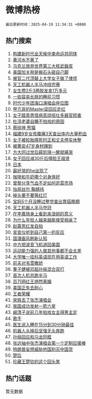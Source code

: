 # 微博热榜

`最后更新时间：2025-04-19 11:34:31 +0800`

## 热门搜索

1. [构建新时代全天候中柬命运共同体](https://m.weibo.cn/search?containerid=100103type%3D1%26t%3D10%26q%3D%23%E6%9E%84%E5%BB%BA%E6%96%B0%E6%97%B6%E4%BB%A3%E5%85%A8%E5%A4%A9%E5%80%99%E4%B8%AD%E6%9F%AC%E5%91%BD%E8%BF%90%E5%85%B1%E5%90%8C%E4%BD%93%23&stream_entry_id=51&isnewpage=1&extparam=seat%3D1%26c_type%3D51%26q%3D%2523%25E6%259E%2584%25E5%25BB%25BA%25E6%2596%25B0%25E6%2597%25B6%25E4%25BB%25A3%25E5%2585%25A8%25E5%25A4%25A9%25E5%2580%2599%25E4%25B8%25AD%25E6%259F%25AC%25E5%2591%25BD%25E8%25BF%2590%25E5%2585%25B1%25E5%2590%258C%25E4%25BD%2593%2523%26stream_entry_id%3D51%26dgr%3D0%26pos%3D0%26filter_type%3Drealtimehot%26cate%3D10103%26display_time%3D1745033669%26pre_seqid%3D174503366993203434406122)
1. [黄河水不黄了](https://m.weibo.cn/search?containerid=100103type%3D1%26t%3D10%26q%3D%E9%BB%84%E6%B2%B3%E6%B0%B4%E4%B8%8D%E9%BB%84%E4%BA%86&stream_entry_id=31&isnewpage=1&extparam=seat%3D1%26realpos%3D1%26stream_entry_id%3D31%26dgr%3D0%26band_rank%3D1%26q%3D%25E9%25BB%2584%25E6%25B2%25B3%25E6%25B0%25B4%25E4%25B8%258D%25E9%25BB%2584%25E4%25BA%2586%26flag%3D2%26filter_type%3Drealtimehot%26c_type%3D31%26pos%3D0%26lcate%3D5001%26cate%3D5001%26display_time%3D1745033669%26pre_seqid%3D174503366993203434406122)
1. [乌克兰放弃世界第三大核武器库](https://m.weibo.cn/search?containerid=100103type%3D1%26t%3D10%26q%3D%23%E4%B9%8C%E5%85%8B%E5%85%B0%E6%94%BE%E5%BC%83%E4%B8%96%E7%95%8C%E7%AC%AC%E4%B8%89%E5%A4%A7%E6%A0%B8%E6%AD%A6%E5%99%A8%E5%BA%93%23&stream_entry_id=31&isnewpage=1&extparam=seat%3D1%26realpos%3D2%26stream_entry_id%3D31%26dgr%3D0%26band_rank%3D2%26q%3D%2523%25E4%25B9%258C%25E5%2585%258B%25E5%2585%25B0%25E6%2594%25BE%25E5%25BC%2583%25E4%25B8%2596%25E7%2595%258C%25E7%25AC%25AC%25E4%25B8%2589%25E5%25A4%25A7%25E6%25A0%25B8%25E6%25AD%25A6%25E5%2599%25A8%25E5%25BA%2593%2523%26flag%3D2%26filter_type%3Drealtimehot%26c_type%3D31%26pos%3D1%26lcate%3D5001%26cate%3D5001%26display_time%3D1745033669%26pre_seqid%3D174503366993203434406122)
1. [美国加关税是搬石头砸自己脚](https://m.weibo.cn/search?containerid=100103type%3D1%26t%3D10%26q%3D%23%E7%BE%8E%E5%9B%BD%E5%8A%A0%E5%85%B3%E7%A8%8E%E6%98%AF%E6%90%AC%E7%9F%B3%E5%A4%B4%E7%A0%B8%E8%87%AA%E5%B7%B1%E8%84%9A%23&stream_entry_id=31&isnewpage=1&extparam=seat%3D1%26realpos%3D3%26stream_entry_id%3D31%26dgr%3D0%26band_rank%3D3%26q%3D%2523%25E7%25BE%258E%25E5%259B%25BD%25E5%258A%25A0%25E5%2585%25B3%25E7%25A8%258E%25E6%2598%25AF%25E6%2590%25AC%25E7%259F%25B3%25E5%25A4%25B4%25E7%25A0%25B8%25E8%2587%25AA%25E5%25B7%25B1%25E8%2584%259A%2523%26flag%3D0%26filter_type%3Drealtimehot%26c_type%3D31%26pos%3D2%26lcate%3D5001%26cate%3D5001%26display_time%3D1745033669%26pre_seqid%3D174503366993203434406122)
1. [被官二代顶替上大学女子做了律师](https://m.weibo.cn/search?containerid=100103type%3D1%26t%3D10%26q%3D%23%E8%A2%AB%E5%AE%98%E4%BA%8C%E4%BB%A3%E9%A1%B6%E6%9B%BF%E4%B8%8A%E5%A4%A7%E5%AD%A6%E5%A5%B3%E5%AD%90%E5%81%9A%E4%BA%86%E5%BE%8B%E5%B8%88%23&stream_entry_id=31&isnewpage=1&extparam=seat%3D1%26realpos%3D4%26stream_entry_id%3D31%26dgr%3D0%26band_rank%3D4%26q%3D%2523%25E8%25A2%25AB%25E5%25AE%2598%25E4%25BA%258C%25E4%25BB%25A3%25E9%25A1%25B6%25E6%259B%25BF%25E4%25B8%258A%25E5%25A4%25A7%25E5%25AD%25A6%25E5%25A5%25B3%25E5%25AD%2590%25E5%2581%259A%25E4%25BA%2586%25E5%25BE%258B%25E5%25B8%2588%2523%26flag%3D0%26filter_type%3Drealtimehot%26c_type%3D31%26pos%3D3%26lcate%3D5001%26cate%3D5001%26display_time%3D1745033669%26pre_seqid%3D174503366993203434406122)
1. [天工机器人半马冲线完赛](https://m.weibo.cn/search?containerid=100103type%3D1%26t%3D10%26q%3D%23%E5%A4%A9%E5%B7%A5%E6%9C%BA%E5%99%A8%E4%BA%BA%E5%8D%8A%E9%A9%AC%E5%86%B2%E7%BA%BF%E5%AE%8C%E8%B5%9B%23&stream_entry_id=31&isnewpage=1&extparam=seat%3D1%26realpos%3D5%26stream_entry_id%3D31%26dgr%3D0%26band_rank%3D5%26q%3D%2523%25E5%25A4%25A9%25E5%25B7%25A5%25E6%259C%25BA%25E5%2599%25A8%25E4%25BA%25BA%25E5%258D%258A%25E9%25A9%25AC%25E5%2586%25B2%25E7%25BA%25BF%25E5%25AE%258C%25E8%25B5%259B%2523%26flag%3D1%26filter_type%3Drealtimehot%26c_type%3D31%26pos%3D4%26lcate%3D5001%26cate%3D5001%26display_time%3D1745033669%26pre_seqid%3D174503366993203434406122)
1. [女生攒2斤3两脱发卖1万多元](https://m.weibo.cn/search?containerid=100103type%3D1%26t%3D10%26q%3D%23%E5%A5%B3%E7%94%9F%E6%94%922%E6%96%A43%E4%B8%A4%E8%84%B1%E5%8F%91%E5%8D%961%E4%B8%87%E5%A4%9A%E5%85%83%23&stream_entry_id=31&isnewpage=1&extparam=seat%3D1%26realpos%3D6%26stream_entry_id%3D31%26dgr%3D0%26band_rank%3D6%26q%3D%2523%25E5%25A5%25B3%25E7%2594%259F%25E6%2594%25922%25E6%2596%25A43%25E4%25B8%25A4%25E8%2584%25B1%25E5%258F%2591%25E5%258D%25961%25E4%25B8%2587%25E5%25A4%259A%25E5%2585%2583%2523%26flag%3D0%26filter_type%3Drealtimehot%26c_type%3D31%26pos%3D5%26lcate%3D5001%26cate%3D5001%26display_time%3D1745033669%26pre_seqid%3D174503366993203434406122)
1. [一些容易长胖的睡前习惯](https://m.weibo.cn/search?containerid=100103type%3D1%26t%3D10%26q%3D%23%E4%B8%80%E4%BA%9B%E5%AE%B9%E6%98%93%E9%95%BF%E8%83%96%E7%9A%84%E7%9D%A1%E5%89%8D%E4%B9%A0%E6%83%AF%23&stream_entry_id=31&isnewpage=1&extparam=seat%3D1%26realpos%3D7%26stream_entry_id%3D31%26dgr%3D0%26band_rank%3D7%26q%3D%2523%25E4%25B8%2580%25E4%25BA%259B%25E5%25AE%25B9%25E6%2598%2593%25E9%2595%25BF%25E8%2583%2596%25E7%259A%2584%25E7%259D%25A1%25E5%2589%258D%25E4%25B9%25A0%25E6%2583%25AF%2523%26flag%3D0%26filter_type%3Drealtimehot%26c_type%3D31%26pos%3D6%26lcate%3D5001%26cate%3D5001%26display_time%3D1745033669%26pre_seqid%3D174503366993203434406122)
1. [时代少年团海口演唱会座位图](https://m.weibo.cn/search?containerid=100103type%3D1%26t%3D10%26q%3D%E6%97%B6%E4%BB%A3%E5%B0%91%E5%B9%B4%E5%9B%A2%E6%B5%B7%E5%8F%A3%E6%BC%94%E5%94%B1%E4%BC%9A%E5%BA%A7%E4%BD%8D%E5%9B%BE&stream_entry_id=31&isnewpage=1&extparam=seat%3D1%26realpos%3D8%26stream_entry_id%3D31%26dgr%3D0%26band_rank%3D8%26q%3D%25E6%2597%25B6%25E4%25BB%25A3%25E5%25B0%2591%25E5%25B9%25B4%25E5%259B%25A2%25E6%25B5%25B7%25E5%258F%25A3%25E6%25BC%2594%25E5%2594%25B1%25E4%25BC%259A%25E5%25BA%25A7%25E4%25BD%258D%25E5%259B%25BE%26flag%3D0%26filter_type%3Drealtimehot%26c_type%3D31%26pos%3D7%26lcate%3D5001%26cate%3D5001%26display_time%3D1745033669%26pre_seqid%3D174503366993203434406122)
1. [甲亢哥的Master梁回应走红](https://m.weibo.cn/search?containerid=100103type%3D1%26t%3D10%26q%3D%23%E7%94%B2%E4%BA%A2%E5%93%A5%E7%9A%84Master%E6%A2%81%E5%9B%9E%E5%BA%94%E8%B5%B0%E7%BA%A2%23&stream_entry_id=31&isnewpage=1&extparam=seat%3D1%26realpos%3D9%26stream_entry_id%3D31%26dgr%3D0%26band_rank%3D9%26q%3D%2523%25E7%2594%25B2%25E4%25BA%25A2%25E5%2593%25A5%25E7%259A%2584Master%25E6%25A2%2581%25E5%259B%259E%25E5%25BA%2594%25E8%25B5%25B0%25E7%25BA%25A2%2523%26flag%3D0%26filter_type%3Drealtimehot%26c_type%3D31%26pos%3D8%26lcate%3D5001%26cate%3D5001%26display_time%3D1745033669%26pre_seqid%3D174503366993203434406122)
1. [女子踏青患怪病高烧呕吐多器官损害](https://m.weibo.cn/search?containerid=100103type%3D1%26t%3D10%26q%3D%23%E5%A5%B3%E5%AD%90%E8%B8%8F%E9%9D%92%E6%82%A3%E6%80%AA%E7%97%85%E9%AB%98%E7%83%A7%E5%91%95%E5%90%90%E5%A4%9A%E5%99%A8%E5%AE%98%E6%8D%9F%E5%AE%B3%23&stream_entry_id=31&isnewpage=1&extparam=seat%3D1%26realpos%3D10%26stream_entry_id%3D31%26dgr%3D0%26band_rank%3D10%26q%3D%2523%25E5%25A5%25B3%25E5%25AD%2590%25E8%25B8%258F%25E9%259D%2592%25E6%2582%25A3%25E6%2580%25AA%25E7%2597%2585%25E9%25AB%2598%25E7%2583%25A7%25E5%2591%2595%25E5%2590%2590%25E5%25A4%259A%25E5%2599%25A8%25E5%25AE%2598%25E6%258D%259F%25E5%25AE%25B3%2523%26flag%3D1%26filter_type%3Drealtimehot%26c_type%3D31%26pos%3D9%26lcate%3D5001%26cate%3D5001%26display_time%3D1745033669%26pre_seqid%3D174503366993203434406122)
1. [杜淳老婆自曝不拍戏的原因](https://m.weibo.cn/search?containerid=100103type%3D1%26t%3D10%26q%3D%23%E6%9D%9C%E6%B7%B3%E8%80%81%E5%A9%86%E8%87%AA%E6%9B%9D%E4%B8%8D%E6%8B%8D%E6%88%8F%E7%9A%84%E5%8E%9F%E5%9B%A0%23&stream_entry_id=31&isnewpage=1&extparam=seat%3D1%26realpos%3D11%26stream_entry_id%3D31%26dgr%3D0%26band_rank%3D11%26q%3D%2523%25E6%259D%259C%25E6%25B7%25B3%25E8%2580%2581%25E5%25A9%2586%25E8%2587%25AA%25E6%259B%259D%25E4%25B8%258D%25E6%258B%258D%25E6%2588%258F%25E7%259A%2584%25E5%258E%259F%25E5%259B%25A0%2523%26flag%3D1%26filter_type%3Drealtimehot%26c_type%3D31%26pos%3D10%26lcate%3D5001%26cate%3D5001%26display_time%3D1745033669%26pre_seqid%3D174503366993203434406122)
1. [蔡徐坤 熊猫](https://m.weibo.cn/search?containerid=100103type%3D1%26t%3D10%26q%3D%E8%94%A1%E5%BE%90%E5%9D%A4+%E7%86%8A%E7%8C%AB&stream_entry_id=31&isnewpage=1&extparam=seat%3D1%26realpos%3D12%26stream_entry_id%3D31%26dgr%3D0%26band_rank%3D12%26q%3D%25E8%2594%25A1%25E5%25BE%2590%25E5%259D%25A4%2520%25E7%2586%258A%25E7%258C%25AB%26flag%3D1%26filter_type%3Drealtimehot%26c_type%3D31%26pos%3D11%26lcate%3D5001%26cate%3D5001%26display_time%3D1745033669%26pre_seqid%3D174503366993203434406122)
1. [福建9岁女孩腹痛3天查出体内大量积血](https://m.weibo.cn/search?containerid=100103type%3D1%26t%3D10%26q%3D%23%E7%A6%8F%E5%BB%BA9%E5%B2%81%E5%A5%B3%E5%AD%A9%E8%85%B9%E7%97%9B3%E5%A4%A9%E6%9F%A5%E5%87%BA%E4%BD%93%E5%86%85%E5%A4%A7%E9%87%8F%E7%A7%AF%E8%A1%80%23&stream_entry_id=31&isnewpage=1&extparam=seat%3D1%26realpos%3D13%26stream_entry_id%3D31%26dgr%3D0%26band_rank%3D13%26q%3D%2523%25E7%25A6%258F%25E5%25BB%25BA9%25E5%25B2%2581%25E5%25A5%25B3%25E5%25AD%25A9%25E8%2585%25B9%25E7%2597%259B3%25E5%25A4%25A9%25E6%259F%25A5%25E5%2587%25BA%25E4%25BD%2593%25E5%2586%2585%25E5%25A4%25A7%25E9%2587%258F%25E7%25A7%25AF%25E8%25A1%2580%2523%26flag%3D1%26filter_type%3Drealtimehot%26c_type%3D31%26pos%3D12%26lcate%3D5001%26cate%3D5001%26display_time%3D1745033669%26pre_seqid%3D174503366993203434406122)
1. [女子被轮胎撞死时正和丈夫停车休整](https://m.weibo.cn/search?containerid=100103type%3D1%26t%3D10%26q%3D%23%E5%A5%B3%E5%AD%90%E8%A2%AB%E8%BD%AE%E8%83%8E%E6%92%9E%E6%AD%BB%E6%97%B6%E6%AD%A3%E5%92%8C%E4%B8%88%E5%A4%AB%E5%81%9C%E8%BD%A6%E4%BC%91%E6%95%B4%23&stream_entry_id=31&isnewpage=1&extparam=seat%3D1%26realpos%3D14%26stream_entry_id%3D31%26dgr%3D0%26band_rank%3D14%26q%3D%2523%25E5%25A5%25B3%25E5%25AD%2590%25E8%25A2%25AB%25E8%25BD%25AE%25E8%2583%258E%25E6%2592%259E%25E6%25AD%25BB%25E6%2597%25B6%25E6%25AD%25A3%25E5%2592%258C%25E4%25B8%2588%25E5%25A4%25AB%25E5%2581%259C%25E8%25BD%25A6%25E4%25BC%2591%25E6%2595%25B4%2523%26flag%3D2%26filter_type%3Drealtimehot%26c_type%3D31%26pos%3D13%26lcate%3D5001%26cate%3D5001%26display_time%3D1745033669%26pre_seqid%3D174503366993203434406122)
1. [被黄奕47岁身材辣到](https://m.weibo.cn/search?containerid=100103type%3D1%26t%3D10%26q%3D%E8%A2%AB%E9%BB%84%E5%A5%9547%E5%B2%81%E8%BA%AB%E6%9D%90%E8%BE%A3%E5%88%B0&stream_entry_id=31&isnewpage=1&extparam=seat%3D1%26realpos%3D15%26stream_entry_id%3D31%26dgr%3D0%26band_rank%3D15%26q%3D%25E8%25A2%25AB%25E9%25BB%2584%25E5%25A5%259547%25E5%25B2%2581%25E8%25BA%25AB%25E6%259D%2590%25E8%25BE%25A3%25E5%2588%25B0%26flag%3D1%26filter_type%3Drealtimehot%26c_type%3D31%26pos%3D14%26lcate%3D5001%26cate%3D5001%26display_time%3D1745033669%26pre_seqid%3D174503366993203434406122)
1. [方大同过世后薛凯琪一醒就痛哭](https://m.weibo.cn/search?containerid=100103type%3D1%26t%3D10%26q%3D%23%E6%96%B9%E5%A4%A7%E5%90%8C%E8%BF%87%E4%B8%96%E5%90%8E%E8%96%9B%E5%87%AF%E7%90%AA%E4%B8%80%E9%86%92%E5%B0%B1%E7%97%9B%E5%93%AD%23&stream_entry_id=31&isnewpage=1&extparam=seat%3D1%26realpos%3D16%26stream_entry_id%3D31%26dgr%3D0%26band_rank%3D16%26q%3D%2523%25E6%2596%25B9%25E5%25A4%25A7%25E5%2590%258C%25E8%25BF%2587%25E4%25B8%2596%25E5%2590%258E%25E8%2596%259B%25E5%2587%25AF%25E7%2590%25AA%25E4%25B8%2580%25E9%2586%2592%25E5%25B0%25B1%25E7%2597%259B%25E5%2593%25AD%2523%26flag%3D0%26filter_type%3Drealtimehot%26c_type%3D31%26pos%3D15%26lcate%3D5001%26cate%3D5001%26display_time%3D1745033669%26pre_seqid%3D174503366993203434406122)
1. [女子回应减30斤后撞脸王祖贤](https://m.weibo.cn/search?containerid=100103type%3D1%26t%3D10%26q%3D%23%E5%A5%B3%E5%AD%90%E5%9B%9E%E5%BA%94%E5%87%8F30%E6%96%A4%E5%90%8E%E6%92%9E%E8%84%B8%E7%8E%8B%E7%A5%96%E8%B4%A4%23&stream_entry_id=31&isnewpage=1&extparam=seat%3D1%26realpos%3D17%26stream_entry_id%3D31%26dgr%3D0%26band_rank%3D17%26q%3D%2523%25E5%25A5%25B3%25E5%25AD%2590%25E5%259B%259E%25E5%25BA%2594%25E5%2587%258F30%25E6%2596%25A4%25E5%2590%258E%25E6%2592%259E%25E8%2584%25B8%25E7%258E%258B%25E7%25A5%2596%25E8%25B4%25A4%2523%26flag%3D1%26filter_type%3Drealtimehot%26c_type%3D31%26pos%3D16%26lcate%3D5001%26cate%3D5001%26display_time%3D1745033669%26pre_seqid%3D174503366993203434406122)
1. [日本](https://m.weibo.cn/search?containerid=100103type%3D1%26t%3D10%26q%3D%E6%97%A5%E6%9C%AC&stream_entry_id=31&isnewpage=1&extparam=seat%3D1%26realpos%3D18%26stream_entry_id%3D31%26dgr%3D0%26band_rank%3D18%26q%3D%25E6%2597%25A5%25E6%259C%25AC%26flag%3D2%26filter_type%3Drealtimehot%26c_type%3D31%26pos%3D17%26lcate%3D5001%26cate%3D5001%26display_time%3D1745033669%26pre_seqid%3D174503366993203434406122)
1. [最好哭的he出现了](https://m.weibo.cn/search?containerid=100103type%3D1%26t%3D10%26q%3D%E6%9C%80%E5%A5%BD%E5%93%AD%E7%9A%84he%E5%87%BA%E7%8E%B0%E4%BA%86&stream_entry_id=31&isnewpage=1&extparam=seat%3D1%26realpos%3D19%26stream_entry_id%3D31%26dgr%3D0%26band_rank%3D19%26q%3D%25E6%259C%2580%25E5%25A5%25BD%25E5%2593%25AD%25E7%259A%2584he%25E5%2587%25BA%25E7%258E%25B0%25E4%25BA%2586%26flag%3D1%26filter_type%3Drealtimehot%26c_type%3D31%26pos%3D18%26lcate%3D5001%26cate%3D5001%26display_time%3D1745033669%26pre_seqid%3D174503366993203434406122)
1. [咖啡和牛奶哪个对身体好](https://m.weibo.cn/search?containerid=100103type%3D1%26t%3D10%26q%3D%E5%92%96%E5%95%A1%E5%92%8C%E7%89%9B%E5%A5%B6%E5%93%AA%E4%B8%AA%E5%AF%B9%E8%BA%AB%E4%BD%93%E5%A5%BD&stream_entry_id=31&isnewpage=1&extparam=seat%3D1%26q%3D%25E5%2592%2596%25E5%2595%25A1%25E5%2592%258C%25E7%2589%259B%25E5%25A5%25B6%25E5%2593%25AA%25E4%25B8%25AA%25E5%25AF%25B9%25E8%25BA%25AB%25E4%25BD%2593%25E5%25A5%25BD%26stream_entry_id%3D31%26dgr%3D0%26band_rank%3D20%26is_ai_ask%3D1%26realpos%3D20%26flag%3D1%26filter_type%3Drealtimehot%26c_type%3D31%26pos%3D19%26lcate%3D5001%26cate%3D5001%26display_time%3D1745033669%26pre_seqid%3D174503366993203434406122)
1. [曾黎分享气血不足如何逛菜市场](https://m.weibo.cn/search?containerid=100103type%3D1%26t%3D10%26q%3D%E6%9B%BE%E9%BB%8E%E5%88%86%E4%BA%AB%E6%B0%94%E8%A1%80%E4%B8%8D%E8%B6%B3%E5%A6%82%E4%BD%95%E9%80%9B%E8%8F%9C%E5%B8%82%E5%9C%BA&stream_entry_id=31&isnewpage=1&extparam=seat%3D1%26realpos%3D21%26stream_entry_id%3D31%26dgr%3D0%26band_rank%3D21%26q%3D%25E6%259B%25BE%25E9%25BB%258E%25E5%2588%2586%25E4%25BA%25AB%25E6%25B0%2594%25E8%25A1%2580%25E4%25B8%258D%25E8%25B6%25B3%25E5%25A6%2582%25E4%25BD%2595%25E9%2580%259B%25E8%258F%259C%25E5%25B8%2582%25E5%259C%25BA%26flag%3D1%26filter_type%3Drealtimehot%26c_type%3D31%26pos%3D20%26lcate%3D5001%26cate%3D5001%26display_time%3D1745033669%26pre_seqid%3D174503366993203434406122)
1. [怡丽丝尔 鞠婧祎](https://m.weibo.cn/search?containerid=100103type%3D1%26t%3D10%26q%3D%E6%80%A1%E4%B8%BD%E4%B8%9D%E5%B0%94+%E9%9E%A0%E5%A9%A7%E7%A5%8E&stream_entry_id=31&isnewpage=1&extparam=seat%3D1%26realpos%3D22%26stream_entry_id%3D31%26dgr%3D0%26band_rank%3D22%26q%3D%25E6%2580%25A1%25E4%25B8%25BD%25E4%25B8%259D%25E5%25B0%2594%2520%25E9%259E%25A0%25E5%25A9%25A7%25E7%25A5%258E%26flag%3D1%26filter_type%3Drealtimehot%26c_type%3D31%26pos%3D21%26lcate%3D5001%26cate%3D5001%26display_time%3D1745033669%26pre_seqid%3D174503366993203434406122)
1. [掉头要不要等红灯](https://m.weibo.cn/search?containerid=100103type%3D1%26t%3D10%26q%3D%23%E6%8E%89%E5%A4%B4%E8%A6%81%E4%B8%8D%E8%A6%81%E7%AD%89%E7%BA%A2%E7%81%AF%23&stream_entry_id=31&isnewpage=1&extparam=seat%3D1%26realpos%3D23%26stream_entry_id%3D31%26dgr%3D0%26band_rank%3D23%26q%3D%2523%25E6%258E%2589%25E5%25A4%25B4%25E8%25A6%2581%25E4%25B8%258D%25E8%25A6%2581%25E7%25AD%2589%25E7%25BA%25A2%25E7%2581%25AF%2523%26flag%3D0%26filter_type%3Drealtimehot%26c_type%3D31%26pos%3D22%26lcate%3D5001%26cate%3D5001%26display_time%3D1745033669%26pre_seqid%3D174503366993203434406122)
1. [宝妈5个月没睡过整觉查出胃癌晚期](https://m.weibo.cn/search?containerid=100103type%3D1%26t%3D10%26q%3D%23%E5%AE%9D%E5%A6%885%E4%B8%AA%E6%9C%88%E6%B2%A1%E7%9D%A1%E8%BF%87%E6%95%B4%E8%A7%89%E6%9F%A5%E5%87%BA%E8%83%83%E7%99%8C%E6%99%9A%E6%9C%9F%23&stream_entry_id=31&isnewpage=1&extparam=seat%3D1%26realpos%3D24%26stream_entry_id%3D31%26dgr%3D0%26band_rank%3D24%26q%3D%2523%25E5%25AE%259D%25E5%25A6%25885%25E4%25B8%25AA%25E6%259C%2588%25E6%25B2%25A1%25E7%259D%25A1%25E8%25BF%2587%25E6%2595%25B4%25E8%25A7%2589%25E6%259F%25A5%25E5%2587%25BA%25E8%2583%2583%25E7%2599%258C%25E6%2599%259A%25E6%259C%259F%2523%26flag%3D0%26filter_type%3Drealtimehot%26c_type%3D31%26pos%3D23%26lcate%3D5001%26cate%3D5001%26display_time%3D1745033669%26pre_seqid%3D174503366993203434406122)
1. [天工机器人半马夺冠](https://m.weibo.cn/search?containerid=100103type%3D1%26t%3D10%26q%3D%23%E5%A4%A9%E5%B7%A5%E6%9C%BA%E5%99%A8%E4%BA%BA%E5%8D%8A%E9%A9%AC%E5%A4%BA%E5%86%A0%23&stream_entry_id=31&isnewpage=1&extparam=seat%3D1%26realpos%3D25%26stream_entry_id%3D31%26dgr%3D0%26band_rank%3D25%26q%3D%2523%25E5%25A4%25A9%25E5%25B7%25A5%25E6%259C%25BA%25E5%2599%25A8%25E4%25BA%25BA%25E5%258D%258A%25E9%25A9%25AC%25E5%25A4%25BA%25E5%2586%25A0%2523%26flag%3D1%26filter_type%3Drealtimehot%26c_type%3D31%26pos%3D24%26lcate%3D5001%26cate%3D5001%26display_time%3D1745033669%26pre_seqid%3D174503366993203434406122)
1. [在李嘉琦身上看到来浪姐的意义](https://m.weibo.cn/search?containerid=100103type%3D1%26t%3D10%26q%3D%E5%9C%A8%E6%9D%8E%E5%98%89%E7%90%A6%E8%BA%AB%E4%B8%8A%E7%9C%8B%E5%88%B0%E6%9D%A5%E6%B5%AA%E5%A7%90%E7%9A%84%E6%84%8F%E4%B9%89&stream_entry_id=31&isnewpage=1&extparam=seat%3D1%26realpos%3D26%26stream_entry_id%3D31%26dgr%3D0%26band_rank%3D26%26q%3D%25E5%259C%25A8%25E6%259D%258E%25E5%2598%2589%25E7%2590%25A6%25E8%25BA%25AB%25E4%25B8%258A%25E7%259C%258B%25E5%2588%25B0%25E6%259D%25A5%25E6%25B5%25AA%25E5%25A7%2590%25E7%259A%2584%25E6%2584%258F%25E4%25B9%2589%26flag%3D1%26filter_type%3Drealtimehot%26c_type%3D31%26pos%3D25%26lcate%3D5001%26cate%3D5001%26display_time%3D1745033669%26pre_seqid%3D174503366993203434406122)
1. [为什么年轻人越来越能接受相亲了](https://m.weibo.cn/search?containerid=100103type%3D1%26t%3D10%26q%3D%E4%B8%BA%E4%BB%80%E4%B9%88%E5%B9%B4%E8%BD%BB%E4%BA%BA%E8%B6%8A%E6%9D%A5%E8%B6%8A%E8%83%BD%E6%8E%A5%E5%8F%97%E7%9B%B8%E4%BA%B2%E4%BA%86&stream_entry_id=31&isnewpage=1&extparam=seat%3D1%26q%3D%25E4%25B8%25BA%25E4%25BB%2580%25E4%25B9%2588%25E5%25B9%25B4%25E8%25BD%25BB%25E4%25BA%25BA%25E8%25B6%258A%25E6%259D%25A5%25E8%25B6%258A%25E8%2583%25BD%25E6%258E%25A5%25E5%258F%2597%25E7%259B%25B8%25E4%25BA%25B2%25E4%25BA%2586%26stream_entry_id%3D31%26dgr%3D0%26band_rank%3D27%26is_ai_ask%3D1%26realpos%3D27%26flag%3D1%26filter_type%3Drealtimehot%26c_type%3D31%26pos%3D26%26lcate%3D5001%26cate%3D5001%26display_time%3D1745033669%26pre_seqid%3D174503366993203434406122)
1. [赵露思红发自拍](https://m.weibo.cn/search?containerid=100103type%3D1%26t%3D10%26q%3D%23%E8%B5%B5%E9%9C%B2%E6%80%9D%E7%BA%A2%E5%8F%91%E8%87%AA%E6%8B%8D%23&stream_entry_id=31&isnewpage=1&extparam=seat%3D1%26realpos%3D28%26stream_entry_id%3D31%26dgr%3D0%26band_rank%3D28%26q%3D%2523%25E8%25B5%25B5%25E9%259C%25B2%25E6%2580%259D%25E7%25BA%25A2%25E5%258F%2591%25E8%2587%25AA%25E6%258B%258D%2523%26flag%3D0%26filter_type%3Drealtimehot%26c_type%3D31%26pos%3D27%26lcate%3D5001%26cate%3D5001%26display_time%3D1745033669%26pre_seqid%3D174503366993203434406122)
1. [吴宣仪听到自己第一的反应](https://m.weibo.cn/search?containerid=100103type%3D1%26t%3D10%26q%3D%23%E5%90%B4%E5%AE%A3%E4%BB%AA%E5%90%AC%E5%88%B0%E8%87%AA%E5%B7%B1%E7%AC%AC%E4%B8%80%E7%9A%84%E5%8F%8D%E5%BA%94%23&stream_entry_id=31&isnewpage=1&extparam=seat%3D1%26realpos%3D29%26stream_entry_id%3D31%26dgr%3D0%26band_rank%3D29%26q%3D%2523%25E5%2590%25B4%25E5%25AE%25A3%25E4%25BB%25AA%25E5%2590%25AC%25E5%2588%25B0%25E8%2587%25AA%25E5%25B7%25B1%25E7%25AC%25AC%25E4%25B8%2580%25E7%259A%2584%25E5%258F%258D%25E5%25BA%2594%2523%26flag%3D0%26filter_type%3Drealtimehot%26c_type%3D31%26pos%3D28%26lcate%3D5001%26cate%3D5001%26display_time%3D1745033669%26pre_seqid%3D174503366993203434406122)
1. [国漫画风刷新认知](https://m.weibo.cn/search?containerid=100103type%3D1%26t%3D10%26q%3D%E5%9B%BD%E6%BC%AB%E7%94%BB%E9%A3%8E%E5%88%B7%E6%96%B0%E8%AE%A4%E7%9F%A5&stream_entry_id=31&isnewpage=1&extparam=seat%3D1%26realpos%3D30%26stream_entry_id%3D31%26dgr%3D0%26band_rank%3D30%26q%3D%25E5%259B%25BD%25E6%25BC%25AB%25E7%2594%25BB%25E9%25A3%258E%25E5%2588%25B7%25E6%2596%25B0%25E8%25AE%25A4%25E7%259F%25A5%26flag%3D1%26filter_type%3Drealtimehot%26c_type%3D31%26pos%3D29%26lcate%3D5001%26cate%3D5001%26display_time%3D1745033669%26pre_seqid%3D174503366993203434406122)
1. [中方把波音飞机退回美国](https://m.weibo.cn/search?containerid=100103type%3D1%26t%3D10%26q%3D%23%E4%B8%AD%E6%96%B9%E6%8A%8A%E6%B3%A2%E9%9F%B3%E9%A3%9E%E6%9C%BA%E9%80%80%E5%9B%9E%E7%BE%8E%E5%9B%BD%23&stream_entry_id=31&isnewpage=1&extparam=seat%3D1%26realpos%3D31%26stream_entry_id%3D31%26dgr%3D0%26band_rank%3D31%26q%3D%2523%25E4%25B8%25AD%25E6%2596%25B9%25E6%258A%258A%25E6%25B3%25A2%25E9%259F%25B3%25E9%25A3%259E%25E6%259C%25BA%25E9%2580%2580%25E5%259B%259E%25E7%25BE%258E%25E5%259B%25BD%2523%26flag%3D1%26filter_type%3Drealtimehot%26c_type%3D31%26pos%3D30%26lcate%3D5001%26cate%3D5001%26display_time%3D1745033669%26pre_seqid%3D174503366993203434406122)
1. [运动能力强的人做其他事都不会太差](https://m.weibo.cn/search?containerid=100103type%3D1%26t%3D10%26q%3D%23%E8%BF%90%E5%8A%A8%E8%83%BD%E5%8A%9B%E5%BC%BA%E7%9A%84%E4%BA%BA%E5%81%9A%E5%85%B6%E4%BB%96%E4%BA%8B%E9%83%BD%E4%B8%8D%E4%BC%9A%E5%A4%AA%E5%B7%AE%23&stream_entry_id=31&isnewpage=1&extparam=seat%3D1%26realpos%3D32%26stream_entry_id%3D31%26dgr%3D0%26band_rank%3D32%26q%3D%2523%25E8%25BF%2590%25E5%258A%25A8%25E8%2583%25BD%25E5%258A%259B%25E5%25BC%25BA%25E7%259A%2584%25E4%25BA%25BA%25E5%2581%259A%25E5%2585%25B6%25E4%25BB%2596%25E4%25BA%258B%25E9%2583%25BD%25E4%25B8%258D%25E4%25BC%259A%25E5%25A4%25AA%25E5%25B7%25AE%2523%26flag%3D1%26filter_type%3Drealtimehot%26c_type%3D31%26pos%3D31%26lcate%3D5001%26cate%3D5001%26display_time%3D1745033669%26pre_seqid%3D174503366993203434406122)
1. [大学唯一挂科英语现在用英语工作](https://m.weibo.cn/search?containerid=100103type%3D1%26t%3D10%26q%3D%23%E5%A4%A7%E5%AD%A6%E5%94%AF%E4%B8%80%E6%8C%82%E7%A7%91%E8%8B%B1%E8%AF%AD%E7%8E%B0%E5%9C%A8%E7%94%A8%E8%8B%B1%E8%AF%AD%E5%B7%A5%E4%BD%9C%23&stream_entry_id=31&isnewpage=1&extparam=seat%3D1%26realpos%3D33%26stream_entry_id%3D31%26dgr%3D0%26band_rank%3D33%26q%3D%2523%25E5%25A4%25A7%25E5%25AD%25A6%25E5%2594%25AF%25E4%25B8%2580%25E6%258C%2582%25E7%25A7%2591%25E8%258B%25B1%25E8%25AF%25AD%25E7%258E%25B0%25E5%259C%25A8%25E7%2594%25A8%25E8%258B%25B1%25E8%25AF%25AD%25E5%25B7%25A5%25E4%25BD%259C%2523%26flag%3D0%26filter_type%3Drealtimehot%26c_type%3D31%26pos%3D32%26lcate%3D5001%26cate%3D5001%26display_time%3D1745033669%26pre_seqid%3D174503366993203434406122)
1. [前夫对韦雪撒娇](https://m.weibo.cn/search?containerid=100103type%3D1%26t%3D10%26q%3D%23%E5%89%8D%E5%A4%AB%E5%AF%B9%E9%9F%A6%E9%9B%AA%E6%92%92%E5%A8%87%23&stream_entry_id=31&isnewpage=1&extparam=seat%3D1%26realpos%3D34%26stream_entry_id%3D31%26dgr%3D0%26band_rank%3D34%26q%3D%2523%25E5%2589%258D%25E5%25A4%25AB%25E5%25AF%25B9%25E9%259F%25A6%25E9%259B%25AA%25E6%2592%2592%25E5%25A8%2587%2523%26flag%3D1%26filter_type%3Drealtimehot%26c_type%3D31%26pos%3D33%26lcate%3D5001%26cate%3D5001%26display_time%3D1745033669%26pre_seqid%3D174503366993203434406122)
1. [董子健被邓超孙俪混合双打](https://m.weibo.cn/search?containerid=100103type%3D1%26t%3D10%26q%3D%E8%91%A3%E5%AD%90%E5%81%A5%E8%A2%AB%E9%82%93%E8%B6%85%E5%AD%99%E4%BF%AA%E6%B7%B7%E5%90%88%E5%8F%8C%E6%89%93&stream_entry_id=31&isnewpage=1&extparam=seat%3D1%26realpos%3D35%26stream_entry_id%3D31%26dgr%3D0%26band_rank%3D35%26q%3D%25E8%2591%25A3%25E5%25AD%2590%25E5%2581%25A5%25E8%25A2%25AB%25E9%2582%2593%25E8%25B6%2585%25E5%25AD%2599%25E4%25BF%25AA%25E6%25B7%25B7%25E5%2590%2588%25E5%258F%258C%25E6%2589%2593%26flag%3D1%26filter_type%3Drealtimehot%26c_type%3D31%26pos%3D34%26lcate%3D5001%26cate%3D5001%26display_time%3D1745033669%26pre_seqid%3D174503366993203434406122)
1. [首次人机共跑半马](https://m.weibo.cn/search?containerid=100103type%3D1%26t%3D10%26q%3D%23%E9%A6%96%E6%AC%A1%E4%BA%BA%E6%9C%BA%E5%85%B1%E8%B7%91%E5%8D%8A%E9%A9%AC%23&stream_entry_id=31&isnewpage=1&extparam=seat%3D1%26realpos%3D36%26stream_entry_id%3D31%26dgr%3D0%26band_rank%3D36%26q%3D%2523%25E9%25A6%2596%25E6%25AC%25A1%25E4%25BA%25BA%25E6%259C%25BA%25E5%2585%25B1%25E8%25B7%2591%25E5%258D%258A%25E9%25A9%25AC%2523%26flag%3D1%26filter_type%3Drealtimehot%26c_type%3D31%26pos%3D35%26lcate%3D5001%26cate%3D5001%26display_time%3D1745033669%26pre_seqid%3D174503366993203434406122)
1. [百万网红王炳然离婚](https://m.weibo.cn/search?containerid=100103type%3D1%26t%3D10%26q%3D%23%E7%99%BE%E4%B8%87%E7%BD%91%E7%BA%A2%E7%8E%8B%E7%82%B3%E7%84%B6%E7%A6%BB%E5%A9%9A%23&stream_entry_id=31&isnewpage=1&extparam=seat%3D1%26realpos%3D37%26stream_entry_id%3D31%26dgr%3D0%26band_rank%3D37%26q%3D%2523%25E7%2599%25BE%25E4%25B8%2587%25E7%25BD%2591%25E7%25BA%25A2%25E7%258E%258B%25E7%2582%25B3%25E7%2584%25B6%25E7%25A6%25BB%25E5%25A9%259A%2523%26flag%3D1%26filter_type%3Drealtimehot%26c_type%3D31%26pos%3D36%26lcate%3D5001%26cate%3D5001%26display_time%3D1745033669%26pre_seqid%3D174503366993203434406122)
1. [美国正失去耐心](https://m.weibo.cn/search?containerid=100103type%3D1%26t%3D10%26q%3D%23%E7%BE%8E%E5%9B%BD%E6%AD%A3%E5%A4%B1%E5%8E%BB%E8%80%90%E5%BF%83%23&stream_entry_id=31&isnewpage=1&extparam=seat%3D1%26realpos%3D38%26stream_entry_id%3D31%26dgr%3D0%26band_rank%3D38%26q%3D%2523%25E7%25BE%258E%25E5%259B%25BD%25E6%25AD%25A3%25E5%25A4%25B1%25E5%258E%25BB%25E8%2580%2590%25E5%25BF%2583%2523%26flag%3D0%26filter_type%3Drealtimehot%26c_type%3D31%26pos%3D37%26lcate%3D5001%26cate%3D5001%26display_time%3D1745033669%26pre_seqid%3D174503366993203434406122)
1. [王者荣耀](https://m.weibo.cn/search?containerid=100103type%3D1%26t%3D10%26q%3D%E7%8E%8B%E8%80%85%E8%8D%A3%E8%80%80&stream_entry_id=31&isnewpage=1&extparam=seat%3D1%26realpos%3D39%26stream_entry_id%3D31%26dgr%3D0%26band_rank%3D39%26q%3D%25E7%258E%258B%25E8%2580%2585%25E8%258D%25A3%25E8%2580%2580%26flag%3D0%26filter_type%3Drealtimehot%26c_type%3D31%26pos%3D38%26lcate%3D5001%26cate%3D5001%26display_time%3D1745033669%26pre_seqid%3D174503366993203434406122)
1. [宋轶去了张杰演唱会](https://m.weibo.cn/search?containerid=100103type%3D1%26t%3D10%26q%3D%23%E5%AE%8B%E8%BD%B6%E5%8E%BB%E4%BA%86%E5%BC%A0%E6%9D%B0%E6%BC%94%E5%94%B1%E4%BC%9A%23&stream_entry_id=31&isnewpage=1&extparam=seat%3D1%26realpos%3D40%26stream_entry_id%3D31%26dgr%3D0%26band_rank%3D40%26q%3D%2523%25E5%25AE%258B%25E8%25BD%25B6%25E5%258E%25BB%25E4%25BA%2586%25E5%25BC%25A0%25E6%259D%25B0%25E6%25BC%2594%25E5%2594%25B1%25E4%25BC%259A%2523%26flag%3D1%26filter_type%3Drealtimehot%26c_type%3D31%26pos%3D39%26lcate%3D5001%26cate%3D5001%26display_time%3D1745033669%26pre_seqid%3D174503366993203434406122)
1. [我国成功发射一箭六星](https://m.weibo.cn/search?containerid=100103type%3D1%26t%3D10%26q%3D%23%E6%88%91%E5%9B%BD%E6%88%90%E5%8A%9F%E5%8F%91%E5%B0%84%E4%B8%80%E7%AE%AD%E5%85%AD%E6%98%9F%23&stream_entry_id=31&isnewpage=1&extparam=seat%3D1%26realpos%3D41%26stream_entry_id%3D31%26dgr%3D0%26band_rank%3D41%26q%3D%2523%25E6%2588%2591%25E5%259B%25BD%25E6%2588%2590%25E5%258A%259F%25E5%258F%2591%25E5%25B0%2584%25E4%25B8%2580%25E7%25AE%25AD%25E5%2585%25AD%25E6%2598%259F%2523%26flag%3D0%26filter_type%3Drealtimehot%26c_type%3D31%26pos%3D40%26lcate%3D5001%26cate%3D5001%26display_time%3D1745033669%26pre_seqid%3D174503366993203434406122)
1. [阚清子说前几年拍戏女主得男主定](https://m.weibo.cn/search?containerid=100103type%3D1%26t%3D10%26q%3D%23%E9%98%9A%E6%B8%85%E5%AD%90%E8%AF%B4%E5%89%8D%E5%87%A0%E5%B9%B4%E6%8B%8D%E6%88%8F%E5%A5%B3%E4%B8%BB%E5%BE%97%E7%94%B7%E4%B8%BB%E5%AE%9A%23&stream_entry_id=31&isnewpage=1&extparam=seat%3D1%26realpos%3D42%26stream_entry_id%3D31%26dgr%3D0%26band_rank%3D42%26q%3D%2523%25E9%2598%259A%25E6%25B8%2585%25E5%25AD%2590%25E8%25AF%25B4%25E5%2589%258D%25E5%2587%25A0%25E5%25B9%25B4%25E6%258B%258D%25E6%2588%258F%25E5%25A5%25B3%25E4%25B8%25BB%25E5%25BE%2597%25E7%2594%25B7%25E4%25B8%25BB%25E5%25AE%259A%2523%26flag%3D0%26filter_type%3Drealtimehot%26c_type%3D31%26pos%3D41%26lcate%3D5001%26cate%3D5001%26display_time%3D1745033669%26pre_seqid%3D174503366993203434406122)
1. [歌手](https://m.weibo.cn/search?containerid=100103type%3D1%26t%3D10%26q%3D%E6%AD%8C%E6%89%8B&stream_entry_id=31&isnewpage=1&extparam=seat%3D1%26realpos%3D43%26stream_entry_id%3D31%26dgr%3D0%26band_rank%3D43%26q%3D%25E6%25AD%258C%25E6%2589%258B%26flag%3D0%26filter_type%3Drealtimehot%26c_type%3D31%26pos%3D42%26lcate%3D5001%26cate%3D5001%26display_time%3D1745033669%26pre_seqid%3D174503366993203434406122)
1. [医生说入睡在15分到30分钟最佳](https://m.weibo.cn/search?containerid=100103type%3D1%26t%3D10%26q%3D%23%E5%8C%BB%E7%94%9F%E8%AF%B4%E5%85%A5%E7%9D%A1%E5%9C%A815%E5%88%86%E5%88%B030%E5%88%86%E9%92%9F%E6%9C%80%E4%BD%B3%23&stream_entry_id=31&isnewpage=1&extparam=seat%3D1%26realpos%3D44%26stream_entry_id%3D31%26dgr%3D0%26band_rank%3D44%26q%3D%2523%25E5%258C%25BB%25E7%2594%259F%25E8%25AF%25B4%25E5%2585%25A5%25E7%259D%25A1%25E5%259C%25A815%25E5%2588%2586%25E5%2588%25B030%25E5%2588%2586%25E9%2592%259F%25E6%259C%2580%25E4%25BD%25B3%2523%26flag%3D0%26filter_type%3Drealtimehot%26c_type%3D31%26pos%3D43%26lcate%3D5001%26cate%3D5001%26display_time%3D1745033669%26pre_seqid%3D174503366993203434406122)
1. [机器人头掉后坚强无头奔跑](https://m.weibo.cn/search?containerid=100103type%3D1%26t%3D10%26q%3D%23%E6%9C%BA%E5%99%A8%E4%BA%BA%E5%A4%B4%E6%8E%89%E5%90%8E%E5%9D%9A%E5%BC%BA%E6%97%A0%E5%A4%B4%E5%A5%94%E8%B7%91%23&stream_entry_id=31&isnewpage=1&extparam=seat%3D1%26realpos%3D45%26stream_entry_id%3D31%26dgr%3D0%26band_rank%3D45%26q%3D%2523%25E6%259C%25BA%25E5%2599%25A8%25E4%25BA%25BA%25E5%25A4%25B4%25E6%258E%2589%25E5%2590%258E%25E5%259D%259A%25E5%25BC%25BA%25E6%2597%25A0%25E5%25A4%25B4%25E5%25A5%2594%25E8%25B7%2591%2523%26flag%3D1%26filter_type%3Drealtimehot%26c_type%3D31%26pos%3D44%26lcate%3D5001%26cate%3D5001%26display_time%3D1745033669%26pre_seqid%3D174503366993203434406122)
1. [孙俪回应和马龙同框](https://m.weibo.cn/search?containerid=100103type%3D1%26t%3D10%26q%3D%23%E5%AD%99%E4%BF%AA%E5%9B%9E%E5%BA%94%E5%92%8C%E9%A9%AC%E9%BE%99%E5%90%8C%E6%A1%86%23&stream_entry_id=31&isnewpage=1&extparam=seat%3D1%26realpos%3D46%26stream_entry_id%3D31%26dgr%3D0%26band_rank%3D46%26q%3D%2523%25E5%25AD%2599%25E4%25BF%25AA%25E5%259B%259E%25E5%25BA%2594%25E5%2592%258C%25E9%25A9%25AC%25E9%25BE%2599%25E5%2590%258C%25E6%25A1%2586%2523%26flag%3D1%26filter_type%3Drealtimehot%26c_type%3D31%26pos%3D45%26lcate%3D5001%26cate%3D5001%26display_time%3D1745033669%26pre_seqid%3D174503366993203434406122)
1. [张远抽中张杰演唱会第一个定制应援棒](https://m.weibo.cn/search?containerid=100103type%3D1%26t%3D10%26q%3D%E5%BC%A0%E8%BF%9C%E6%8A%BD%E4%B8%AD%E5%BC%A0%E6%9D%B0%E6%BC%94%E5%94%B1%E4%BC%9A%E7%AC%AC%E4%B8%80%E4%B8%AA%E5%AE%9A%E5%88%B6%E5%BA%94%E6%8F%B4%E6%A3%92&stream_entry_id=31&isnewpage=1&extparam=seat%3D1%26realpos%3D47%26stream_entry_id%3D31%26dgr%3D0%26band_rank%3D47%26q%3D%25E5%25BC%25A0%25E8%25BF%259C%25E6%258A%25BD%25E4%25B8%25AD%25E5%25BC%25A0%25E6%259D%25B0%25E6%25BC%2594%25E5%2594%25B1%25E4%25BC%259A%25E7%25AC%25AC%25E4%25B8%2580%25E4%25B8%25AA%25E5%25AE%259A%25E5%2588%25B6%25E5%25BA%2594%25E6%258F%25B4%25E6%25A3%2592%26flag%3D1%26filter_type%3Drealtimehot%26c_type%3D31%26pos%3D46%26lcate%3D5001%26cate%3D5001%26display_time%3D1745033669%26pre_seqid%3D174503366993203434406122)
1. [特朗普妄想威胁他国别买中国货](https://m.weibo.cn/search?containerid=100103type%3D1%26t%3D10%26q%3D%23%E7%89%B9%E6%9C%97%E6%99%AE%E5%A6%84%E6%83%B3%E5%A8%81%E8%83%81%E4%BB%96%E5%9B%BD%E5%88%AB%E4%B9%B0%E4%B8%AD%E5%9B%BD%E8%B4%A7%23&stream_entry_id=31&isnewpage=1&extparam=seat%3D1%26realpos%3D48%26stream_entry_id%3D31%26dgr%3D0%26band_rank%3D48%26q%3D%2523%25E7%2589%25B9%25E6%259C%2597%25E6%2599%25AE%25E5%25A6%2584%25E6%2583%25B3%25E5%25A8%2581%25E8%2583%2581%25E4%25BB%2596%25E5%259B%25BD%25E5%2588%25AB%25E4%25B9%25B0%25E4%25B8%25AD%25E5%259B%25BD%25E8%25B4%25A7%2523%26flag%3D0%26filter_type%3Drealtimehot%26c_type%3D31%26pos%3D47%26lcate%3D5001%26cate%3D5001%26display_time%3D1745033669%26pre_seqid%3D174503366993203434406122)
1. [楚后](https://m.weibo.cn/search?containerid=100103type%3D1%26t%3D10%26q%3D%E6%A5%9A%E5%90%8E&stream_entry_id=31&isnewpage=1&extparam=seat%3D1%26realpos%3D49%26stream_entry_id%3D31%26dgr%3D0%26band_rank%3D49%26q%3D%25E6%25A5%259A%25E5%2590%258E%26flag%3D1%26filter_type%3Drealtimehot%26c_type%3D31%26pos%3D48%26lcate%3D5001%26cate%3D5001%26display_time%3D1745033669%26pre_seqid%3D174503366993203434406122)
1. [珍藏王楚钦的这个回头笑](https://m.weibo.cn/search?containerid=100103type%3D1%26t%3D10%26q%3D%E7%8F%8D%E8%97%8F%E7%8E%8B%E6%A5%9A%E9%92%A6%E7%9A%84%E8%BF%99%E4%B8%AA%E5%9B%9E%E5%A4%B4%E7%AC%91&stream_entry_id=31&isnewpage=1&extparam=seat%3D1%26realpos%3D50%26stream_entry_id%3D31%26dgr%3D0%26band_rank%3D50%26q%3D%25E7%258F%258D%25E8%2597%258F%25E7%258E%258B%25E6%25A5%259A%25E9%2592%25A6%25E7%259A%2584%25E8%25BF%2599%25E4%25B8%25AA%25E5%259B%259E%25E5%25A4%25B4%25E7%25AC%2591%26flag%3D1%26filter_type%3Drealtimehot%26c_type%3D31%26pos%3D49%26lcate%3D5001%26cate%3D5001%26display_time%3D1745033669%26pre_seqid%3D174503366993203434406122)

## 热门话题

暂无数据
